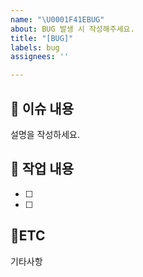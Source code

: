 ```yaml
---
name: "\U0001F41EBUG"
about: BUG 발생 시 작성해주세요.
title: "[BUG]"
labels: bug
assignees: ''

---
```


## 📑 이슈 내용
설명을 작성하세요.

## 📝  작업 내용
- [ ]
- [ ]

## 📍ETC
기타사항
